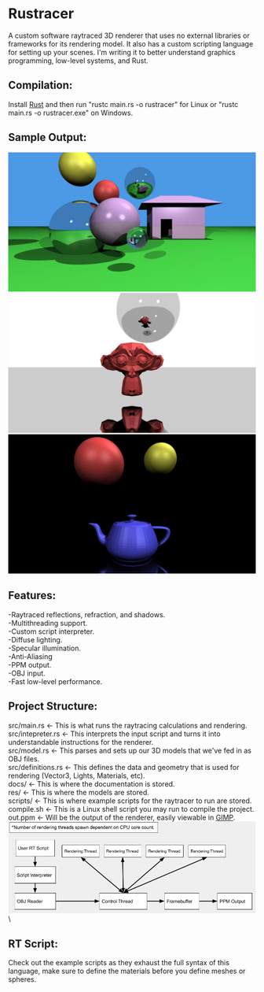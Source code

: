 # Rustracer
A custom software raytraced 3D renderer that uses no external libraries or frameworks for its rendering model. It also has a custom scripting language for setting up your scenes. I'm writing it to better understand graphics programming, low-level systems, and Rust.

## Compilation:
Install [Rust](https://www.rust-lang.org/tools/install) and then run "rustc main.rs -o rustracer" for Linux or "rustc main.rs -o rustracer.exe" on Windows.

## Sample Output:
![A raytraced scene from Rustracer.](out.png "Render")\
![A raytraced monkey from Rustracer.](monkey.png "Render")\
![A raytraced teapot from Rustracer.](tea.png "Render")

## Features:
-Raytraced reflections, refraction, and shadows.\
-Multithreading support.\
-Custom script interpreter.\
-Diffuse lighting.\
-Specular illumination.\
-Anti-Aliasing\
-PPM output.\
-OBJ input.\
-Fast low-level performance.

## Project Structure:
src/main.rs <- This is what runs the raytracing calculations and rendering.\
src/intepreter.rs <- This interprets the input script and turns it into understandable instructions for the renderer.\
src/model.rs <- This parses and sets up our 3D models that we've fed in as OBJ files.\
src/definitions.rs <- This defines the data and geometry that is used for rendering (Vector3, Lights, Materials, etc).\
docs/ <- This is where the documentation is stored.\
res/ <- This is where the models are stored.\
scripts/ <- This is where example scripts for the raytracer to run are stored.\
compile.sh <- This is a Linux shell script you may run to compile the project.\
out.ppm <- Will be the output of the renderer, easily viewable in [GIMP](https://www.gimp.org/downloads/).\
![A sequence diagram of Rustracer.](sequence_diagram.png "Sequence Diagram")\

## RT Script:
Check out the example scripts as they exhaust the full syntax of this language, make sure to define the materials before you define meshes or spheres.
